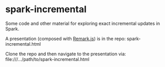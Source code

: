 # spark-incremental

Some code and other material for exploring exact incremental updates in Spark.

A presentation (composed with [Remark.js](http://remarkjs.com)) is in the repo: spark-incremental.html

Clone the repo and then navigate to the presentation via: file:///.../path/to/spark-incremental.html
